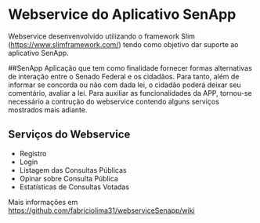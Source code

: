 # Webservice do Aplicativo SenApp
Webservice desenvenvolvido utilizando o framework Slim (https://www.slimframework.com/) tendo como objetivo dar suporte ao aplicativo SenApp.

##SenApp
Aplicação que tem como finalidade fornecer formas alternativas de interação entre o Senado Federal e os cidadãos. Para tanto, além de informar se concorda ou não com dada lei, o cidadão poderá deixar seu comentário, avaliar a lei. Para auxiliar as funcionalidades da APP, tornou-se necessário a contrução do webservice contendo alguns serviços mostrados mais adiante.

## Serviços do Webservice

- Registro
- Login
- Listagem das Consultas Públicas
- Opinar sobre Consulta Pública
- Estatísticas de Consultas Votadas

Mais informações em https://github.com/fabriciolima31/webserviceSenapp/wiki
